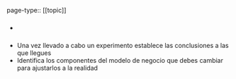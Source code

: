 page-type:: [[topic]]
- ### 
- Una vez llevado a cabo un experimento establece las conclusiones a las que llegues
- Identifica los componentes del modelo de negocio que debes cambiar para ajustarlos a la realidad


